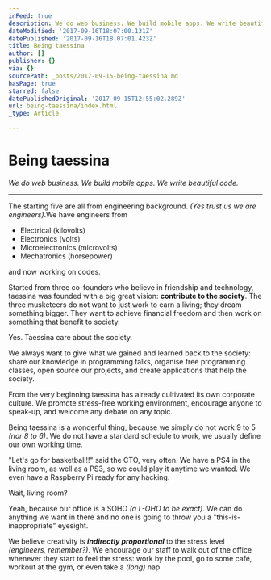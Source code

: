```yaml
---
inFeed: true
description: We do web business. We build mobile apps. We write beautiful code.
dateModified: '2017-09-16T18:07:00.131Z'
datePublished: '2017-09-16T18:07:01.423Z'
title: Being taessina
author: []
publisher: {}
via: {}
sourcePath: _posts/2017-09-15-being-taessina.md
hasPage: true
starred: false
datePublishedOriginal: '2017-09-15T12:55:02.289Z'
url: being-taessina/index.html
_type: Article

---
```

# Being taessina

_We do web business. We build mobile apps. We write beautiful code._

---

The starting five are all from engineering background. _(Yes trust us we are engineers)_.We have engineers from

* Electrical (kilovolts)
* Electronics (volts)
* Microelectronics (microvolts)
* Mechatronics (horsepower)

and now working on codes.

Started from three co-founders who believe in friendship and technology, taessina was founded with a big great vision: **contribute to the society**. The three musketeers do not want to just work to earn a living; they dream something bigger. They want to achieve financial freedom and then work on something that benefit to society.

Yes. Taessina care about the society.

We always want to give what we gained and learned back to the society: share our knowledge in programming talks, organise free programming classes, open source our projects, and create applications that help the society.

From the very beginning taessina has already cultivated its own corporate culture. We promote stress-free working environment, encourage anyone to speak-up, and welcome any debate on any topic.

Being taessina is a wonderful thing, because we simply do not work 9 to 5 _(nor 8 to 6)_. We do not have a standard schedule to work, we usually define our own working time.

"Let's go for basketball!!" said the CTO, very often. We have a PS4 in the living room, as well as a PS3, so we could play it anytime we wanted. We even have a Raspberry Pi ready for any hacking.

Wait, living room?

Yeah, because our office is a SOHO _(a L-OHO to be exact)_. We can do anything we want in there and no one is going to throw you a "this-is-inappropriate" eyesight.

We believe creativity is _**indirectly proportional**_ to the stress level _(engineers, remember?)_. We encourage our staff to walk out of the office whenever they start to feel the stress: work by the pool, go to some café, workout at the gym, or even take a _(long)_ nap.